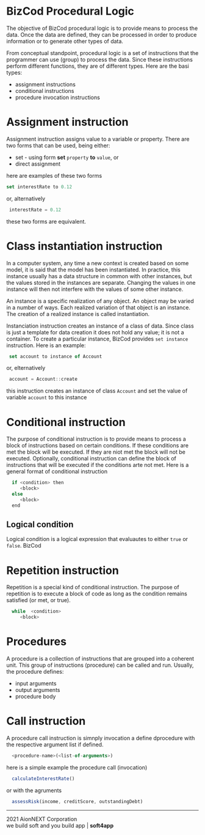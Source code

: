 # BizCod Procedural Logic


The objective of BizCod procedural logic is to provide means to process the data. Once the data are defined, they can be processed in order to produce information or to generate other types of data.

From conceptual standpoint, procedural logic is a set of instructions that the programmer can use (group) to process the data. Since these instructions perform different functions, they are of different types. Here are the basi types:
- assignment instructions
- conditional instructions
- procedure invocation instructions

# Assignment instruction

Assignment instruction assigns value to a variable or property. There are two forms that can be used, being either:
- set - using form **set** `property` **to** `value`, or
- direct assignment

here are examples of these two forms

```js
set interestRate to 0.12

```

or, alternatively

```js
 interestRate = 0.12

```

these two forms are equivalent.


# Class instantiation instruction

In a computer system, any time a new context is created based on some model, it is said that the model has been instantiated. In practice, this instance usually has a data structure in common with other instances, but the values stored in the instances are separate. Changing the values in one instance will then not interfere with the values of some other instance.

An instance is a specific realization of any object. An object may be varied in a number of ways. Each realized variation of that object is an instance. The creation of a realized instance is called instantiation.

Instanciation instruction creates an instance of a class of data. Since class is just a template for data creation it does not hold any value; it is not a container.  To create  a particular instance, BizCod provides `set instance` instruction. Here is an example:


```js
 set account to instance of Account

```

or, elternatively

```js
 account = Account::create

```

this instruction creates an instance of class `Account` and set the value of variable `account` to this instance



# Conditional instruction

The purpose of conditional instruction is to provide means to process a block of instructions based on certain conditions. If these conditions are met the block will be executed. If they are niot met the block will not be executed. Optionally, conditional instruction can define the block of instructions that will be executed if the conditions arte not met. 
Here is a general format of conditional instruction



```c
  if <condition> then
     <block>
  else 
     <block>
  end 

```


## Logical condition 

Logical condition is a logical expression that evaluautes to either `true` or `false`. BizCod 



# Repetition instruction

Repetition is a special kind of conditional instruction. The purpose of repetition is to execute a block of code as long as the condition remains satisfied (or met, or true).


```js
  while  <condition> 
     <block>
```

# Procedures

A procedure is a collection of instructions that are grouped into a coherent unit. This group of instructions (procedure) can be called and run. Usually, the procedure defines:
- input arguments
- output arguments
- procedure body

# Call instruction

A procedure call instruction is simnply invocation a define dprocedure with the respective argument list if defined. 

```js
  <procedure-name>(<list-of-arguments>)
```

here is a simple example the procedure call (invocation) 


```js
  calculateInterestRate()
```

or with the agruments


```js
  assessRisk(income, creditScore, outstandingDebt)
```




____________________
2021 AionNEXT Corporation<br>
we build soft and you build app | <b>soft4app</b>
